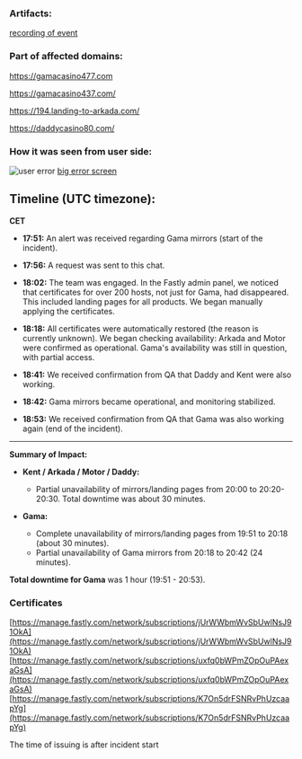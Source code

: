 ### Artifacts:
[recording of event](https://app.bluedothq.com/preview/68bf1cc101cb4bf7126f060d)

### Part of affected domains:
https://gamacasino477.com

https://gamacasino437.com/

https://194.landing-to-arkada.com/

https://daddycasino80.com/


### How it was seen from user side:
![user error](https://i.imgur.com/YN6uJnt.jpg)
[big error screen](https://i.imgur.com/UCxzebP.jpg)
## Timeline (UTC timezone):

**CET**

- **17:51:** An alert was received regarding Gama mirrors (start of the incident).
    
- **17:56:** A request was sent to this chat.
    
- **18:02:** The team was engaged. In the Fastly admin panel, we noticed that certificates for over 200 hosts, not just for Gama, had disappeared. This included landing pages for all products. We began manually applying the certificates.
    
- **18:18:** All certificates were automatically restored (the reason is currently unknown). We began checking availability: Arkada and Motor were confirmed as operational. Gama's availability was still in question, with partial access.
    
- **18:41:** We received confirmation from QA that Daddy and Kent were also working.
    
- **18:42:** Gama mirrors became operational, and monitoring stabilized.
    
- **18:53:** We received confirmation from QA that Gama was also working again (end of the incident).
    

---

**Summary of Impact:**

- **Kent / Arkada / Motor / Daddy:** 
	- Partial unavailability of mirrors/landing pages from 20:00 to 20:20-20:30. Total downtime was about 30 minutes.
    
- **Gama:**
    - Complete unavailability of mirrors/landing pages from 19:51 to 20:18 (about 30 minutes).
    - Partial unavailability of Gama mirrors from 20:18 to 20:42 (24 minutes).

**Total downtime for Gama** was 1 hour (19:51 - 20:53).


### Certificates
[https://manage.fastly.com/network/subscriptions/jUrWWbmWvSbUwlNsJ91OkA](https://manage.fastly.com/network/subscriptions/jUrWWbmWvSbUwlNsJ91OkA)
[https://manage.fastly.com/network/subscriptions/uxfq0bWPmZOpOuPAexaGsA](https://manage.fastly.com/network/subscriptions/uxfq0bWPmZOpOuPAexaGsA)
[https://manage.fastly.com/network/subscriptions/K7On5drFSNRvPhUzcaapYg](https://manage.fastly.com/network/subscriptions/K7On5drFSNRvPhUzcaapYg)

The time of issuing is after incident start